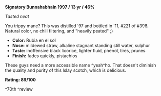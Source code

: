 **Signatory Bunnahabhain 1997 / 13 yr / 46%**

*Tasted neat*

You trippy mane?  This was distilled '97 and bottled in '11, #221 of #398.  Natural color, no chill filtering, and "heavily peated" ;)

* **Color:** Rubia en el sol
* **Nose:** mildewed straw, alkaline stagnant standing still water, sulphur
* **Taste:** inoffensive black licorice, lighter fluid, phenol, tires, prunes
* **Finish:** fades quickly, pistachios

These guys need a more accessible name ^yeah^ho.  That doesn't diminish the quality and purity of this Islay scotch, which is delicious.

**Rating: 89/100**

^70th ^review